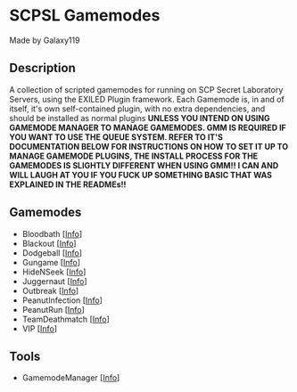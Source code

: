 # SCPSL Gamemodes
Made by Galaxy119
## Description
A collection of scripted gamemodes for running on SCP Secret Laboratory Servers, using the EXILED Plugin framework.
Each Gamemode is, in and of itself, it's own self-contained plugin, with no extra dependencies, and should be installed as normal plugins **UNLESS YOU INTEND ON USING GAMEMODE MANAGER TO MANAGE GAMEMODES. GMM IS REQUIRED IF YOU WANT TO USE THE QUEUE SYSTEM. REFER TO IT'S DOCUMENTATION BELOW FOR INSTRUCTIONS ON HOW TO SET IT UP TO MANAGE GAMEMODE PLUGINS, THE INSTALL PROCESS FOR THE GAMEMODES IS SLIGHTLY DIFFERENT WHEN USING GMM!! I CAN AND WILL LAUGH AT YOU IF YOU FUCK UP SOMETHING BASIC THAT WAS EXPLAINED IN THE READMEs!!**

## Gamemodes
 - Bloodbath [[Info](https://github.com/galaxy119/SCPSL-Gamemodes/tree/main/Bloodbath/#bloodbath-gamemode)]
 - Blackout [[Info](https://github.com/galaxy119/SCPSL-Gamemodes/tree/main/Blackout/#bloodbath-gamemode)]
 - Dodgeball [[Info](https://github.com/galaxy119/SCPSL-Gamemodes/tree/main/DodgeBall/#dodgeball-gamemode)]
 - Gungame [[Info](https://github.com/galaxy119/SCPSL-Gamemodes/tree/main/Gungame/#gungame-gamemode)]
 - HideNSeek [[Info](https://github.com/galaxy119/SCPSL-Gamemodes/tree/main/HideNSeek/#hidenseek-gamemode)]
 - Juggernaut [[Info](https://github.com/galaxy119/SCPSL-Gamemodes/tree/main/Juggernaut/#juggernaut-gamemode)]
 - Outbreak [[Info](https://github.com/galaxy119/SCPSL-Gamemodes/tree/main/Outbreak/#outbreak-gamemode)]
 - PeanutInfection [[Info](https://github.com/galaxy119/SCPSL-Gamemodes/tree/main/PeanutInfection/#peanutinfection-gamemode)]
 - PeanutRun [[Info](https://github.com/galaxy119/SCPSL-Gamemodes/tree/main/PeanutRun/#peanutrun-gamemode)]
 - TeamDeathmatch [[Info](https://github.com/galaxy119/SCPSL-Gamemodes/tree/main/TeamDeathmatch/#teamdeathmatch-gamemode)]
 - VIP [[Info](https://github.com/galaxy119/SCPSL-Gamemodes/tree/main/VIP#vip-gamemode)]

## Tools
 - GamemodeManager [[Info](https://github.com/galaxy119/SCPSL-Gamemodes/tree/main/GamemodeManager/#gamemodemanager)]
